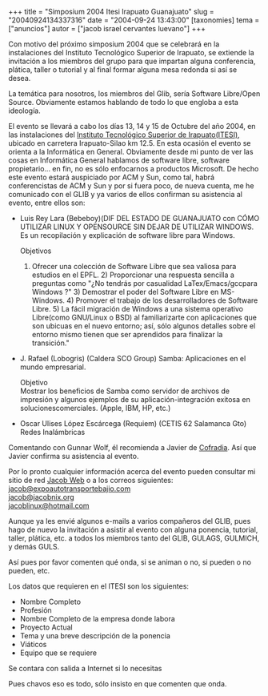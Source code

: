 +++
title = "Simposium 2004 Itesi Irapuato Guanajuato"
slug = "20040924134337316"
date = "2004-09-24 13:43:00"
[taxonomies]
tema = ["anuncios"]
autor = ["jacob israel cervantes luevano"]
+++

Con motivo del próximo simposium 2004 que se celebrará en la
instalaciones del Instituto Tecnológico Superior de Irapuato, se
extiende la invitación a los miembros del grupo para que impartan alguna
conferencia, plática, taller o tutorial y al final formar alguna mesa
redonda si así se desea.

La temática para nosotros, los miembros del Glib, sería Software
Libre/Open Source. Obviamente estamos hablando de todo lo que engloba a
esta ideología.

El evento se llevará a cabo los días 13, 14 y 15 de Octubre del año
2004, en las instalaciones del [Instituto Tecnológico Superior de
Irapuato(ITESI)](http://www.itesi.edu.mx), ubicado en carretera
Irapuato-Silao km 12.5. En esta ocasión el evento se orienta a la
Informática en General. Obviamente desde mi punto de ver las cosas en
Informática General hablamos de software libre, software propietario...
en fin, no es sólo enfocarnos a productos Microsoft. De hecho este
evento estará auspiciado por ACM y Sun, como tal, habrá conferencistas
de ACM y Sun y por si fuera poco, de nueva cuenta, me he comunicado con
el GLIB y ya varios de ellos confirman su asistencia al evento, entre
ellos son:

<!-- more -->
  

-   Luis Rey Lara (Bebeboy)(DIF DEL ESTADO DE GUANAJUATO con CÓMO
    UTILIZAR LINUX Y OPENSOURCE SIN DEJAR DE UTILIZAR WINDOWS. Es un
    recopilación y explicación de software libre para Windows.

    Objetivos  
    1) Ofrecer una colección de Software Libre que sea valiosa para
    estudios en el EPFL. 2) Proporcionar una respuesta sencilla a
    preguntas como "¿No tendrás por casualidad LaTex/Emacs/gccpara
    Windows ?" 3) Demostrar el poder del Software Libre en
    MS-Windows. 4) Promover el trabajo de los desarrolladores de
    Software Libre. 5) La fácil migración de Windows a una sistema
    operativo Libre(como GNU/Linux o BSD) al familiarizarte con
    aplicaciones que son ubicuas en el nuevo entorno; así, sólo algunos
    detalles sobre el entorno mismo tienen que ser aprendidos para
    finalizar la transición."

-   J. Rafael (Lobogris) (Caldera SCO Group) Samba: Aplicaciones en el
    mundo empresarial.

    Objetivo  
    Mostrar los beneficios de Samba como servidor de archivos de
    impresión y algunos ejemplos de su aplicación-integración exitosa en
    solucionescomerciales. (Apple, IBM, HP, etc.)

-   Oscar Ulises López Escárcega (Requiem) (CETIS 62 Salamanca Gto)
    Redes Inalámbricas

Comentando con Gunnar Wolf, él recomienda a Javier de
[Cofradia](http://www.cofradia.org). Así que Javier confirma su
asistencia al evento.

Por lo pronto cualquier información acerca del evento pueden consultar
mi sitio de red [Jacob
Web](http://www.expoautotransportebajio.com/jacob) o a los correos
siguientes:  
<jacob@expoautotransportebajio.com>  
<jacob@jacobnix.org>  
[jacoblinux@hotmail.com](jacoblinux@hotmail.com)

Aunque ya les envié algunos e-mails a varios compañeros del GLIB, pues
hago de nuevo la invitación a asistir al evento con alguna ponencia,
tutorial, taller, plática, etc. a todos los miembros tanto del GLIB,
GULAGS, GULMICH, y demás GULS.

Así pues por favor comenten qué onda, si se animan o no, si pueden o no
pueden, etc.

Los datos que requieren en el ITESI son los siguientes:

-   Nombre Completo
-   Profesión
-   Nombre Completo de la empresa donde labora
-   Proyecto Actual
-   Tema y una breve descripción de la ponencia
-   Viáticos
-   Equipo que se requiere

Se contara con salida a Internet si lo necesitas

Pues chavos eso es todo, sólo insisto en que comenten que onda.

